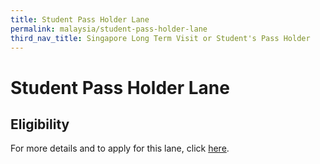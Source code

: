 ```yaml
---
title: Student Pass Holder Lane
permalink: malaysia/student-pass-holder-lane
third_nav_title: Singapore Long Term Visit or Student's Pass Holder
---
```


# Student Pass Holder Lane

## Eligibility

For more details and to apply for this lane, click [here](/sphl/requirements-and-process).

